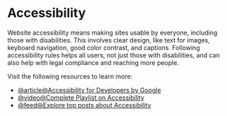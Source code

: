 # Accessibility

Website accessibility means making sites usable by everyone, including those with disabilities. This involves clear design, like text for images, keyboard navigation, good color contrast, and captions. Following accessibility rules helps all users, not just those with disabilities, and can also help with legal compliance and reaching more people.

Visit the following resources to learn more:

- [@article@Accessibility for Developers by Google](https://web.dev/accessibility)
- [@video@Complete Playlist on Accessibility](https://youtube.com/playlist?list=PLNYkxOF6rcICWx0C9LVWWVqvHlYJyqw7g)
- [@feed@Explore top posts about Accessibility](https://app.daily.dev/tags/accessibility?ref=roadmapsh)
